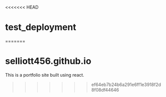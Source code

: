 <<<<<<< HEAD
# test_deployment
=======
# selliott456.github.io
This is a portfolio site built using react.
>>>>>>> ef64eb7b24b6a291e6ff1e3918f2d8f08df44646
